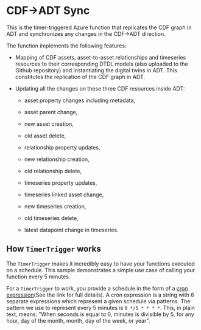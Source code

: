 # CDF&rarr;ADT Sync

This is the timer-triggered Azure function that replicates the CDF graph in ADT and synchronizes any changes in the CDF&rarr;ADT direction.

The function implements the following features:

- Mapping of CDF assets, asset-to-asset relationships and timeseries resources to their corresponding DTDL models (also uploaded to the Github repository) and instantiating the digital twins in ADT. This constitutes the replication of the CDF graph in ADT.

- Updating all the changes on these three CDF resources inside ADT: 

    - asset property changes including metadata,

    - asset parent change,

    - new asset creation,

    - old asset delete,

    - relationship property updates,

    - new relationship creation, 

    - old relationship delete,

    - timeseries property updates, 

    - timeseries linked asset change, 

    - new timeseries creation, 

    - old timeseries delete,

    - latest datapoint change in timeseries.


## How `TimerTrigger` works

The `TimerTrigger` makes it incredibly easy to have your functions executed on a schedule. This sample demonstrates a simple use case of calling your function every 5 minutes.

For a `TimerTrigger` to work, you provide a schedule in the form of a [cron expression](https://en.wikipedia.org/wiki/Cron#CRON_expression)(See the link for full details). A cron expression is a string with 6 separate expressions which represent a given schedule via patterns. The pattern we use to represent every 5 minutes is `0 */5 * * * *`. This, in plain text, means: "When seconds is equal to 0, minutes is divisible by 5, for any hour, day of the month, month, day of the week, or year".
